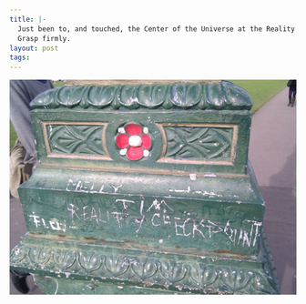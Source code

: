 ```yaml
--- 
title: |-
  Just been to, and touched, the Center of the Universe at the Reality Checkpoint.
  Grasp firmly.
layout: post
tags: 
---
```

![](/tumblr_files/tumblr_lay8i8aSwp1qz4ssz.jpg)
